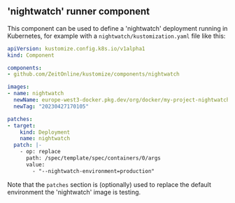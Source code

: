 ## 'nightwatch' runner component

This component can be used to define a 'nightwatch' deployment running in Kubernetes, for example with a ``nightwatch/kustomization.yaml`` file like this:
```yaml
apiVersion: kustomize.config.k8s.io/v1alpha1
kind: Component

components:
- github.com/ZeitOnline/kustomize/components/nightwatch

images:
- name: nightwatch
  newName: europe-west3-docker.pkg.dev/org/docker/my-project-nightwatch
  newTag: "20230427170105"

patches:
- target:
    kind: Deployment
    name: nightwatch
  patch: |-
    - op: replace
      path: /spec/template/spec/containers/0/args
      value:
        - "--nightwatch-environment=production"
```

Note that the ``patches`` section is (optionally) used to replace the default environment the 'nightwatch' image is testing.

